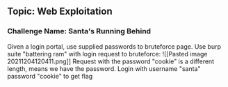 ## Topic: Web Exploitation
### Challenge Name: Santa's Running Behind

Given a login portal, use supplied passwords to bruteforce page.
Use burp suite "battering ram" with login request to bruteforce:
![[Pasted image 20211204120411.png]]
Request with the password "cookie" is a different length, means we have the password.
Login with username "santa" password "cookie" to get flag
